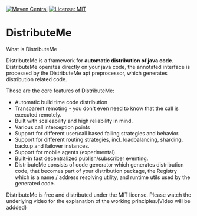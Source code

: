 [![Maven Central](https://maven-badges.herokuapp.com/maven-central/net.anotheria/distributeme/badge.svg)](https://maven-badges.herokuapp.com/maven-central/net.anotheria/distributeme)
[![License: MIT](https://img.shields.io/badge/License-MIT-green.svg)](https://opensource.org/licenses/MIT)

DistributeMe
============

What is DistributeMe

DistributeMe is a framework for **automatic distribution of java code**. DistributeMe operates directly on your java code, 
the annotated interface is processed by the DistributeMe apt preprocessor, which generates distribution related code.

Those are the core features of DistributeMe:

* Automatic build time code distribution
* Transparent remoting - you don't even need to know that the call is executed remotely. 
* Built with scaleability and high reliability in mind.
* Various call interception points
* Support for different user/call based failing strategies and behavior.
* Support for different routing strategies, incl. loadbalancing, sharding, backup and failover instances.
* Support for mobile agents (experimental).
* Built-in fast decentralized publish/subscriber eventing. 
* DistributeMe consists of code generator which generates distribution code, that becomes part of your distribution package, the Registry which is a name / address resolving utility, and runtime utils used by the generated code.

DistributeMe is free and distributed under the MIT license.
Please watch the underlying video for the explanation of the working principles.(Video will be addded)



